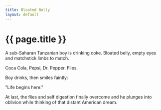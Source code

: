 ```yaml
---
title: Bloated Belly
layout: default
---
```


# {{ page.title }}


A sub-Saharan Tanzanian boy is drinking coke.
Bloated belly, empty eyes and matchstick limbs to match.

Coca Cola, Pepsi, Dr. Pepper. Flies.

Boy drinks, then smiles faintly:

"Life begins here."

At last, the flies and self digestion finally overcome and he plunges into oblivion while thinking of that distant American dream.
